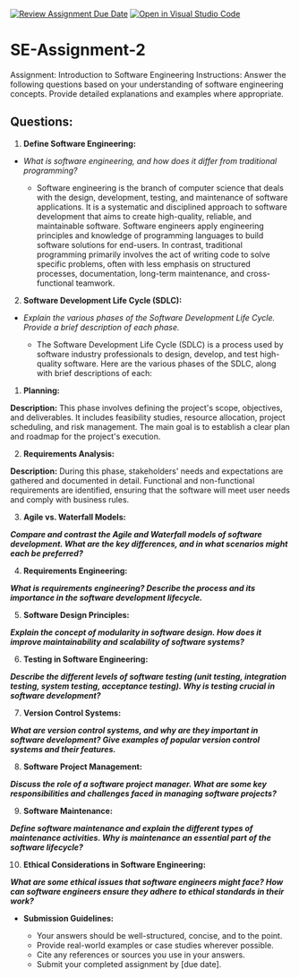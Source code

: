 [![Review Assignment Due Date](https://classroom.github.com/assets/deadline-readme-button-24ddc0f5d75046c5622901739e7c5dd533143b0c8e959d652212380cedb1ea36.svg)](https://classroom.github.com/a/-ucQIGTc)
[![Open in Visual Studio Code](https://classroom.github.com/assets/open-in-vscode-718a45dd9cf7e7f842a935f5ebbe5719a5e09af4491e668f4dbf3b35d5cca122.svg)](https://classroom.github.com/online_ide?assignment_repo_id=15224856&assignment_repo_type=AssignmentRepo)
# SE-Assignment-2
Assignment: Introduction to Software Engineering
Instructions:
Answer the following questions based on your understanding of software engineering concepts. Provide detailed explanations and examples where appropriate.

## Questions:

1. **Define Software Engineering:**

* _What is software engineering, and how does it differ from traditional programming?_
	
	- Software engineering is the branch of computer science that deals with the design, development, testing, and maintenance of software applications. It is a systematic and disciplined approach to software development that aims to create high-quality, reliable, and maintainable software. Software engineers apply engineering principles and knowledge of programming languages to build software solutions for end-users. In contrast, traditional programming primarily involves the act of writing code to solve specific problems, often with less emphasis on structured processes, documentation, long-term maintenance, and cross-functional teamwork.
 
2. **Software Development Life Cycle (SDLC):**

* _Explain the various phases of the Software Development Life Cycle. Provide a brief description of each phase._

	- The Software Development Life Cycle (SDLC) is a process used by software industry professionals to design, develop, and test high-quality software. Here are the various phases of the SDLC, along with brief descriptions of each:

1. **Planning:**

**Description:** This phase involves defining the project's scope, objectives, and deliverables. It includes feasibility studies, resource allocation, project scheduling, and risk management. The main goal is to establish a clear plan and roadmap for the project's execution.  

2. **Requirements Analysis:**

**Description:** During this phase, stakeholders' needs and expectations are gathered and documented in detail. Functional and non-functional requirements are identified, ensuring that the software will meet user needs and comply with business rules.



3. **Agile vs. Waterfall Models:**

_**Compare and contrast the Agile and Waterfall models of software development. What are the key differences, and in what scenarios might each be preferred?**_

4. **Requirements Engineering:**

_**What is requirements engineering? Describe the process and its importance in the software development lifecycle.**_

5. **Software Design Principles:**

_**Explain the concept of modularity in software design. How does it improve maintainability and scalability of software systems?**_

6. **Testing in Software Engineering:**

_**Describe the different levels of software testing (unit testing, integration testing, system testing, acceptance testing). Why is testing crucial in software development?**_

7. **Version Control Systems:**

_**What are version control systems, and why are they important in software development? Give examples of popular version control systems and their features.**_

8. **Software Project Management:**

_**Discuss the role of a software project manager. What are some key responsibilities and challenges faced in managing software projects?**_

9. **Software Maintenance:**

_**Define software maintenance and explain the different types of maintenance activities. Why is maintenance an essential part of the software lifecycle?**_

10. **Ethical Considerations in Software Engineering:**

_**What are some ethical issues that software engineers might face? How can software engineers ensure they adhere to ethical standards in their work?**_

* **Submission Guidelines:**

	- Your answers should be well-structured, concise, and to the point.
	- Provide real-world examples or case studies wherever possible.
	- Cite any references or sources you use in your answers.
	- Submit your completed assignment by [due date].
